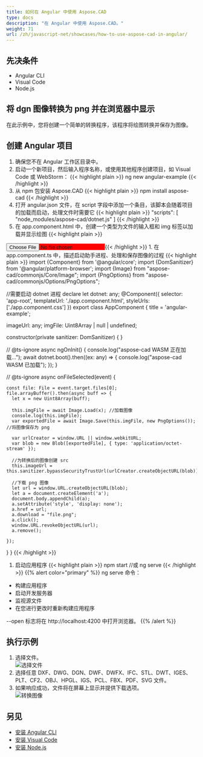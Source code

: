 ```yaml
---
title: 如何在 Angular 中使用 Aspose.CAD
type: docs
description: "在 Angular 中使用 Aspose.CAD。"
weight: 71
url: /zh/javascript-net/showcases/how-to-use-aspose-cad-in-angular/
---
```


## 先决条件
- Angular CLI
- Visual Code
- Node.js

## 将 dgn 图像转换为 png 并在浏览器中显示

在此示例中，您将创建一个简单的转换程序，该程序将绘图转换并保存为图像。

## 创建 Angular 项目

1. 确保您不在 Angular 工作区目录中。
1. 启动一个新项目，然后输入程序名称，或使用其他程序创建项目，如 Visual Code 或 WebStorm：
{{< highlight plain >}}
ng new angular-example
{{< /highlight >}}
1. 从 npm 包安装 Aspose.CAD
{{< highlight plain >}}
npm install aspose-cad
{{< /highlight >}}
1. 打开 angular.json 文件，在 script 字段中添加一个条目，该脚本会随着项目的加载而启动，处理文件时需要它
{{< highlight plain >}}
"scripts": [
  "node_modules/aspose-cad/dotnet.js"
]
{{< /highlight >}}
1. 在 app.component.html 中，创建一个类型为文件的输入框和 img 标签以加载并显示绘图
{{< highlight plain >}}
<span style="background-color: red">
    <input type="file" class="file-upload" (change)="onFileSelected($event)" />
    <img alt="" id="image" [src]="imageUrl" />
</span>
{{< /highlight >}}
1. 在 app.component.ts 中，描述启动助手进程、处理和保存图像的过程
{{< highlight plain >}}
import {Component} from '@angular/core';
import {DomSanitizer} from '@angular/platform-browser';
import {Image} from "aspose-cad/commonjs/Core/Image";
import {PngOptions} from "aspose-cad/commonjs/Options/PngOptions";

//需要启动 dotnet 进程
declare let dotnet: any;
@Component({
  selector: 'app-root',
  templateUrl: './app.component.html',
  styleUrls: ['./app.component.css']
})
export class AppComponent {
  title = 'angular-example';

  imageUrl: any;
  imgFile: Uint8Array | null | undefined;

  constructor(private sanitizer: DomSanitizer) {
  }

  // @ts-ignore
  async ngOnInit() {
    console.log("aspose-cad WASM 正在加载...");
    await dotnet.boot().then((ex: any) => {
      console.log("aspose-cad WASM 已加载");
    });
  }

  // @ts-ignore
  async onFileSelected(event) {

    const file: File = event.target.files[0];
    file.arrayBuffer().then(async buff => {
      let x = new Uint8Array(buff);
      
      this.imgFile = await Image.Load(x); //加载图像
      console.log(this.imgFile);
      var exportedFile = await Image.Save(this.imgFile, new PngOptions()); //将图像保存为 png

      var urlCreator = window.URL || window.webkitURL;
      var blob = new Blob([exportedFile], { type: 'application/octet-stream' });
      
      //为转换后的图像创建 src
      this.imageUrl = this.sanitizer.bypassSecurityTrustUrl(urlCreator.createObjectURL(blob));

      //下载 png 图像
      let url = window.URL.createObjectURL(blob);
      let a = document.createElement('a');
      document.body.appendChild(a);
      a.setAttribute('style', 'display: none');
      a.href = url;
      a.download = "file.png";
      a.click();
      window.URL.revokeObjectURL(url);
      a.remove();

    });
  }
}
{{< /highlight >}}
1. 启动应用程序
{{< highlight plain >}}
npm start
//或
ng serve
{{< /highlight >}}
{{% alert color="primary" %}} 
ng serve 命令：

- 构建应用程序
- 启动开发服务器
- 监视源文件
- 在您进行更改时重新构建应用程序

--open 标志将在 http://localhost:4200 中打开浏览器。
{{% /alert %}}

## 执行示例

1. 选择文件。<br>
![选择文件](/cad/_assets/javascript-net/angular/choose-file.png)<br>
1. 选择任意 DXF、DWG、DGN、DWF、DWFX、IFC、STL、DWT、IGES、PLT、CF2、OBJ、HPGL、IGS、PCL、FBX、PDF、SVG 文件。
1. 如果响应成功，文件将在屏幕上显示并提供下载选项。<br>
![转换图像](/cad/_assets/javascript-net/angular/convert-image.png)<br>

## 另见

- [安装 Angular CLI](https://angular.io/guide/setup-local/)
- [安装 Visual Code](https://code.visualstudio.com/)
- [安装 Node.js](https://nodejs.org/en/)
